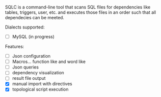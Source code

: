 SQLC is a command-line tool that scans SQL files for dependencies like tables, triggers, user, etc.  and executes those files in an order such that all dependecies can be meeted.

Dialects supported:

* [ ] MySQL (in progress)

Features:

* [ ] Json configuration
* [ ] Macros... function like and word like
* [ ] Json queries
* [ ] dependency visualization
* [ ] result file output
* [x] manual import with directives
* [x] topological script execution
